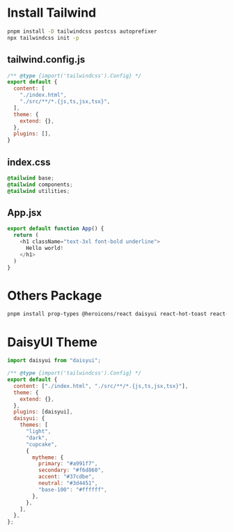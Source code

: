 # Install Tailwind

```bash
pnpm install -D tailwindcss postcss autoprefixer
npx tailwindcss init -p
```

## tailwind.config.js

```javascript
/** @type {import('tailwindcss').Config} */
export default {
  content: [
    "./index.html",
    "./src/**/*.{js,ts,jsx,tsx}",
  ],
  theme: {
    extend: {},
  },
  plugins: [],
}
```

## index.css

```css
@tailwind base;
@tailwind components;
@tailwind utilities;
```

## App.jsx
```javascript
export default function App() {
  return (
    <h1 className="text-3xl font-bold underline">
      Hello world!
    </h1>
  )
}
```

# Others Package

```bash
pnpm install prop-types @heroicons/react daisyui react-hot-toast react-router-dom @reduxjs/toolkit react-redux axios react-hook-form react-lottie
```

# DaisyUI Theme

```javascript
import daisyui from "daisyui";

/** @type {import('tailwindcss').Config} */
export default {
  content: ["./index.html", "./src/**/*.{js,ts,jsx,tsx}"],
  theme: {
    extend: {},
  },
  plugins: [daisyui],
  daisyui: {
    themes: [
      "light",
      "dark",
      "cupcake",
      {
        mytheme: {
          primary: "#a991f7",
          secondary: "#f6d860",
          accent: "#37cdbe",
          neutral: "#3d4451",
          "base-100": "#ffffff",
        },
      },
    ],
  },
};
```

